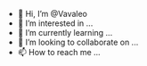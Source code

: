 - 👋 Hi, I’m @Vavaleo
- 👀 I’m interested in ...
- 🌱 I’m currently learning ...
- 💞️ I’m looking to collaborate on ...
- 📫 How to reach me ...

<!---
Vavaleo/Vavaleo is a ✨ special ✨ repository because its `README.md` (this file) appears on your GitHub profile.
You can click the Preview link to take a look at your changes.
--->
